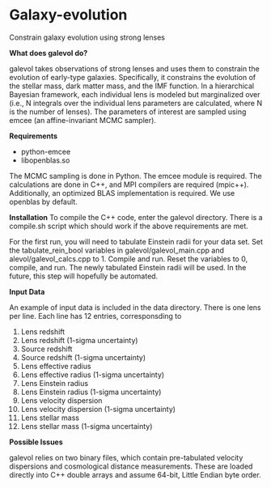 # Galaxy-evolution
Constrain galaxy evolution using strong lenses

**What does galevol do?**

galevol takes observations of strong lenses and uses them to constrain the evolution of early-type galaxies.
Specifically, it constrains the evolution of the stellar mass, dark matter mass, and the IMF function.
In a hierarchical Bayesian framework, each individual lens is modeled but marginalized over (i.e., N integrals over the individual lens parameters are calculated, where N is the number of lenses).
The parameters of interest are sampled using emcee (an affine-invariant MCMC sampler).

**Requirements**

- python-emcee
- libopenblas.so

The MCMC sampling is done in Python. The emcee module is required.
The calculations are done in C++, and MPI compilers are required (mpic++).
Additionally, an optimized BLAS implementation is required. We use openblas by default.

**Installation**
To compile the C++ code, enter the galevol directory. There is a compile.sh script which should work if the above requirements are met.

For the first run, you will need to tabulate Einstein radii for your data set. Set the tabulate_rein_bool variables in galevol/galevol_main.cpp and alevol/galevol_calcs.cpp to 1. Compile and run.
Reset the  variables to 0, compile, and run. The newly tabulated Einstein radii will be used.
In the future, this step will hopefully be automated.

**Input Data**

An example of input data is included in the data directory. 
There is one lens per line.
Each line has 12 entries, corresponsding to 
1.  Lens redshift
2.  Lens redshift (1-sigma uncertainty)
3.  Source redshift
4.  Source redshift (1-sigma uncertainty)
5.  Lens effective radius
6.  Lens effective radius (1-sigma uncertainty)
7.  Lens Einstein radius
8.  Lens Einstein radius (1-sigma uncertainty)
9.  Lens velocity dispersion
10. Lens velocity dispersion (1-sigma uncertainty)
11. Lens stellar mass
12. Lens stellar mass (1-sigma uncertainty)

**Possible Issues**

galevol relies on two binary files, which contain pre-tabulated velocity dispersions and cosmological distance measurements.
These are loaded directly into C++ double arrays and assume 64-bit, Little Endian byte order.
